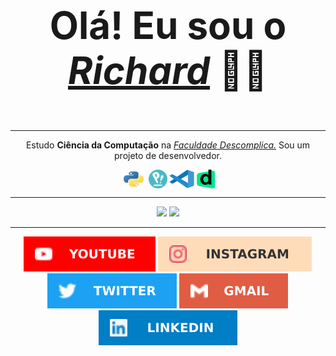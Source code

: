 <div>
    <p align="center" style="font-size: 60px;"><b>Olá! Eu sou o <a href="https://beacons.ai/richardneri"><i>Richard</i></a> 👋😄</b></p>
</div>
<hr>
<div style="display: inline_block" align="center">
    <p align="center">Estudo <b>Ciência da Computação</b> na <a href="https://descomplica.com.br/faculdade/"><i>Faculdade Descomplica.</i></a> Sou um projeto de desenvolvedor.</p>
    <a href="https://docs.python.org/3/"><img align="center" alt="Python" height="30" width="40" src="./scr/python.svg"></a>
    <a href="https://pop.system76.com/"><img align="center" alt="Linux" height="30" width="30" src="./scr/pop-os.png"></a>
    <a href="https://vscode.dev/"><img align="center" alt="Vscode" height="30" width="40" src="./scr/vscode.svg"></a>
    <a href="https://descomplica.com.br/"><img align="center" alt="Descomplica" height="30" width="29" src="./scr/faculdade.png"></a>
</div>
<hr>
<div align="center">
    <img height="170em" src="https://github-readme-stats.vercel.app/api?username=jsnery&show_icons=true&theme=github_dark&include_all_commits=true&count_private=true" />
    <img height="170em" src="https://github-readme-stats.vercel.app/api/top-langs/?username=jsnery&langs_count=5&theme=github_dark" />
</div>
<hr>
<div align="center">
    <a href="https://www.youtube.com/channel/UCP3ya8T27U4nDKAsDh_Z7RQ" target="_blank"><img src="./scr/tube.svg" target="_blank"></a>
    <a href="https://instagram.com/richard_neri" target="_blank"><img src="./scr/gram.svg" target="_blank"></a>
    <a href="https://twitter.com/richard_nerii" target="_blank"><img src="./scr/twitter.svg" target="_blank"></a>
    <a href="mailto:richardmatq@gmail.com"><img src="./scr/gmail.svg" target="_blank"></a>
    <a href="https://www.linkedin.com/in/richardneri" target="_blank"><img src="./scr/linkedin.svg" target="_blank"></a>
</div>